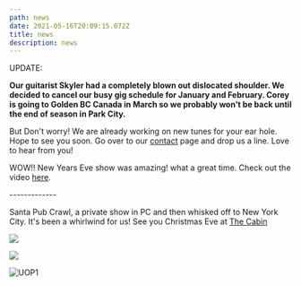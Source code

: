```yaml
---
path: news
date: 2021-05-16T20:09:15.072Z
title: news
description: news
---
```

UPDATE:

**Our guitarist Skyler had a completely blown out dislocated shoulder. We decided to cancel our busy gig schedule for January and February. Corey is going to Golden BC Canada in March so we probably won't be back until the end of season in Park City.**  

But Don't worry!  We are already working on new tunes for your ear hole. Hope to see you soon. Go over to our [contact](www.ratsband.com/contact) page and drop us a line.  Love to hear from you!





WOW!! New Years Eve show was amazing!  what a great time. Check out the video [here](https://www.youtube.com/watch?v=xO_yASrRbKI). 

\-------------

Santa Pub Crawl, a private show in PC and then whisked off to New York City. It's been a whirlwind for us!  See you Christmas Eve at [The Cabin](https://www.thecabinparkcity.com/)

![](https://ucarecdn.com/62a5bf5f-c362-470b-af92-12358b9a5802/)

![](assets/uop1.jpeg)

![](assets/uop1.jpeg "UOP1")
